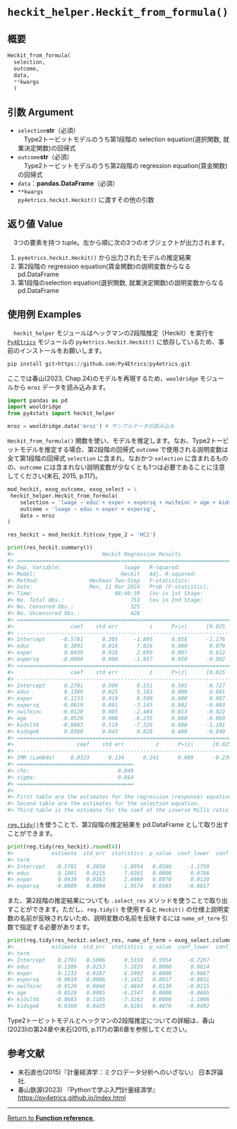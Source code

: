 # `heckit_helper.Heckit_from_formula()`

## 概要

``` python
Heckit_from_formula(
  selection, 
  outcome, 
  data, 
  **kwargs
  )
```

## 引数 Argument

- `selection`**str**（必須）</br>
　Type2トービットモデルのうち第1段階の selection equation(選択関数, 就業決定関数)の回帰式
- `outcome`**str**（必須）</br>
　Type2トービットモデルのうち第2段階の regression equation(賃金関数)の回帰式
- `data`：**pandas.DataFrame**（必須）</br>
- `**kwargs` </br>
  `py4etrics.heckit.Heckit()` に渡すその他の引数

## 返り値 Value

　3つの要素を持つ tuple。左から順に次の3つのオブジェクトが出力されます。

1. `py4etrics.heckit.Heckit()` から出力されたモデルの推定結果
2. 第2段階の regression equation(賃金関数)の説明変数からなる pd.DataFrame
3. 第1段階のselection equation(選択関数, 就業決定関数)の説明変数からなる pd.DataFrame

## 使用例 Examples

　`heckit_helper` モジュールはヘックマンの2段階推定（Heckit）を実行を [`Py4Etrics`](https://github.com/Py4Etrics/py4etrics) モジュールの `py4etrics.heckit.Heckit()` に依存しているため、事前のインストールをお願いします。

```python
pip install git+https://github.com/Py4Etrics/py4etrics.git
```

ここでは春山(2023, Chap.24)のモデルを再現するため、`wooldridge` モジュールから `mroz` データを読み込みます。

```python
import pandas as pd
import wooldridge
from py4stats import heckit_helper

mroz = wooldridge.data('mroz') # サンプルデータの読み込み
```

`Heckit_from_formula()` 関数を使い、モデルを推定します。なお、Type2トービットモデルを推定する場合、第2段階の回帰式 `outcome` で使用される説明変数は全て第1段階の回帰式 `selection` に含まれ、なおかつ `selection` に含まれるものの、`outcome` には含まれない説明変数が少なくとも1つは必要であることに注意してください(末石, 2015, p.117)。

```python
mod_heckit, exog_outcome, exog_select = \
 heckit_helper.Heckit_from_formula(
    selection = 'lwage ~ educ + exper + expersq + nwifeinc + age + kidslt6 + kidsge6',
    outcome = 'lwage ~ educ + exper + expersq',
    data = mroz
)

res_heckit = mod_heckit.fit(cov_type_2 = 'HC1')

print(res_heckit.summary())
#>                            Heckit Regression Results                            
#> ================================================================================
#> Dep. Variable:                    lwage   R-squared:                       0.156
#> Model:                           Heckit   Adj. R-squared:                  0.150
#> Method:                Heckman Two-Step   F-statistics:                   26.148
#> Date:                  Mon, 11 Mar 2024   Prob (F-statistic):              0.000
#> Time:                          08:40:39   Cov in 1st Stage:            nonrobust
#> No. Total Obs.:                     753   Cov in 2nd Stage:                  HC1
#> No. Censored Obs.:                  325                                         
#> No. Uncensored Obs.:                428                                         
#> ==============================================================================
#>                  coef    std err          z      P>|z|      [0.025      0.975]
#> ------------------------------------------------------------------------------
#> Intercept     -0.5781      0.305     -1.895      0.058      -1.176       0.020
#> educ           0.1091      0.016      7.026      0.000       0.079       0.139
#> exper          0.0439      0.016      2.699      0.007       0.012       0.076
#> expersq       -0.0009      0.000     -1.957      0.050      -0.002    1.15e-06
#> ==============================================================================
#>                  coef    std err          z      P>|z|      [0.025      0.975]
#> ------------------------------------------------------------------------------
#> Intercept      0.2701      0.509      0.531      0.595      -0.727       1.267
#> educ           0.1309      0.025      5.183      0.000       0.081       0.180
#> exper          0.1233      0.019      6.590      0.000       0.087       0.160
#> expersq       -0.0019      0.001     -3.145      0.002      -0.003      -0.001
#> nwifeinc      -0.0120      0.005     -2.484      0.013      -0.022      -0.003
#> age           -0.0529      0.008     -6.235      0.000      -0.069      -0.036
#> kidslt6       -0.8683      0.119     -7.326      0.000      -1.101      -0.636
#> kidsge6        0.0360      0.043      0.828      0.408      -0.049       0.121
#> ================================================================================
#>                    coef    std err          z      P>|z|      [0.025      0.975]
#> --------------------------------------------------------------------------------
#> IMR (Lambda)     0.0323      0.134      0.241      0.809      -0.230       0.294
#> =====================================
#> rho:                            0.049
#> sigma:                          0.664
#> =====================================
#> 
#> First table are the estimates for the regression (response) equation.
#> Second table are the estimates for the selection equation.
#> Third table is the estimate for the coef of the inverse Mills ratio (Heckman's Lambda).
```

[`reg.tidy()`](https://github.com/Hirototensho/Py4Stats/blob/main/man/tidy.md)を使うことで、第2段階の推定結果を pd.DataFrame として取り出すことができます。

```python
print(reg.tidy(res_heckit).round(4))
#>            estimate  std_err  statistics  p_value  conf_lower  conf_higher
#> term                                                                      
#> Intercept   -0.5781   0.3050     -1.8954   0.0580     -1.1759       0.0197
#> educ         0.1091   0.0155      7.0261   0.0000      0.0786       0.1395
#> exper        0.0439   0.0163      2.6989   0.0070      0.0120       0.0758
#> expersq     -0.0009   0.0004     -1.9574   0.0503     -0.0017       0.0000
```

また、第2段階の推定結果についても `.select_res` メソッドを使うことで取り出すことができます。ただし、`reg.tidy()` を使用すると `Heckit()` の仕様上説明変数の名前が反映されないため、説明変数の名前を反映するには `name_of_term` 引数で指定する必要があります。

```python
print(reg.tidy(res_heckit.select_res, name_of_term = exog_select.columns).round(4))
#>            estimate  std_err  statistics  p_value  conf_lower  conf_higher
#> term                                                                      
#> Intercept    0.2701   0.5086      0.5310   0.5954     -0.7267       1.2669
#> educ         0.1309   0.0253      5.1835   0.0000      0.0814       0.1804
#> exper        0.1233   0.0187      6.5903   0.0000      0.0867       0.1600
#> expersq     -0.0019   0.0006     -3.1452   0.0017     -0.0031      -0.0007
#> nwifeinc    -0.0120   0.0048     -2.4843   0.0130     -0.0215      -0.0025
#> age         -0.0529   0.0085     -6.2347   0.0000     -0.0695      -0.0362
#> kidslt6     -0.8683   0.1185     -7.3263   0.0000     -1.1006      -0.6360
#> kidsge6      0.0360   0.0435      0.8281   0.4076     -0.0492       0.1212
```
Type2トービットモデルとヘックマンの2段階推定についての詳細は、春山(2023)の第24章や末石(2015, p.117)の第6章を参照してください。

## 参考文献
- 末石直也(2015)『計量経済学：ミクロデータ分析へのいざない』 日本評論社.
- 春山鉄源(2023) 『Pythonで学ぶ入門計量経済学』 https://py4etrics.github.io/index.html

***
[Return to **Function reference**.](https://github.com/Hirototensho/Py4Stats/blob/main/man/reference.md)

